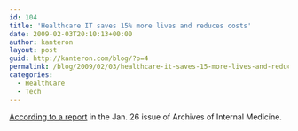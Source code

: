 ```yaml
---
id: 104
title: 'Healthcare IT saves 15% more lives and reduces costs'
date: 2009-02-03T20:10:13+00:00
author: kanteron
layout: post
guid: http://kanteron.com/blog/?p=4
permalink: /blog/2009/02/03/healthcare-it-saves-15-more-lives-and-reduces-costs/
categories:
  - HealthCare
  - Tech
---
```

<a href="http://www.healthimaging.com/index.php?option=com_articles&view=article&id=16000" title="http://www.healthimaging.com/index.php?option=com_articles&view=article&id=16000" target="_blank">According to a report</a> in the Jan. 26 issue of Archives of Internal Medicine.
